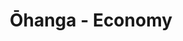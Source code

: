 ---
layout: content
data: economy
title: Ōhanga - Economy
isHome: true
link: https://figure.nz/search/?query=m%C4%81ori%20economy&ref=mfnz
---